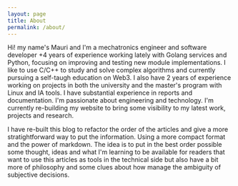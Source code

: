 ```yaml
---
layout: page
title: About
permalink: /about/
---
```


Hi! my name's Mauri and I'm a mechatronics engineer and software developer
+4 years of experience working lately with Golang services and Python,
focusing on improving and testing new module implementations. I like to use C/C++ to 
study and solve complex algorithms and currently pursuing a self-taugh education on Web3. 
I also have 2 years of experience working on projects in both the university and
the master's program with Linux and IA tools. 
I have substantial experience in reports and documentation.
I'm passionate about engineering and technology. I'm currently re-building my website 
to bring some visibility to my latest work, projects and research.

I have re-built this blog to refactor the order of the articles and give a more stratightforward
way to put the information. Using a more compact format and the power of markdown. 
The idea is to put in the best order possible some thought, ideas and what I'm learning 
to be available for readers that want to use this articles as tools in the technical side but also
have a bit more of philosophy and some clues about how manage the ambiguity of subjective decisions. 